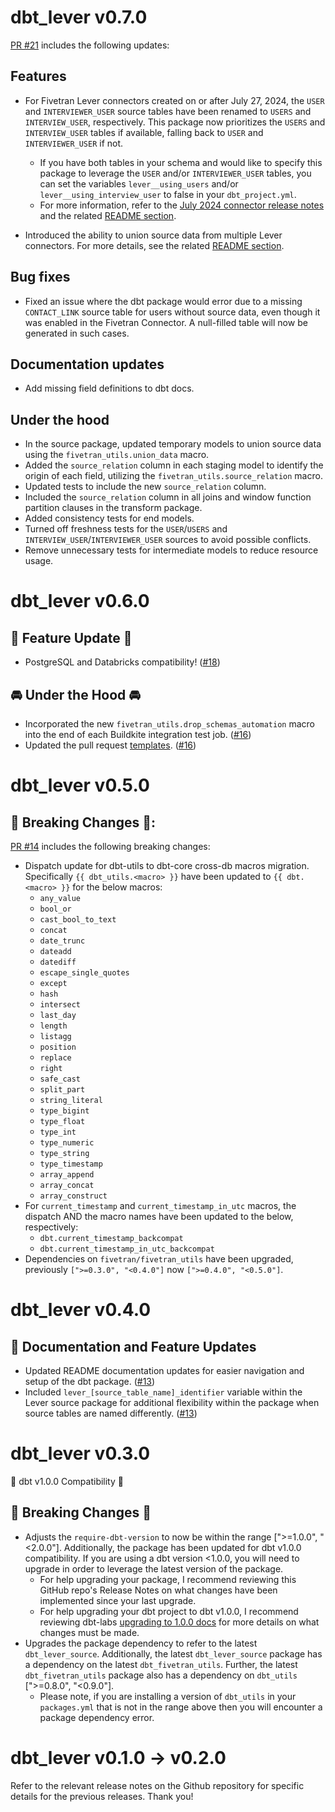 # dbt_lever v0.7.0
[PR #21](https://github.com/fivetran/dbt_lever/pull/21) includes the following updates:
## Features
- For Fivetran Lever connectors created on or after July 27, 2024, the `USER` and `INTERVIEWER_USER` source tables have been renamed to `USERS` and `INTERVIEW_USER`, respectively. This package now prioritizes the `USERS` and `INTERVIEW_USER` tables if available, falling back to `USER` and `INTERVIEWER_USER` if not.
  - If you have both tables in your schema and would like to specify this package to leverage the `USER` and/or `INTERVIEWER_USER` tables, you can set the variables `lever__using_users` and/or `lever__using_interview_user` to false in your `dbt_project.yml`.
  - For more information, refer to the [July 2024 connector release notes](https://fivetran.com/docs/connectors/applications/lever/changelog#july2024) and the related [README section](https://github.com/fivetran/dbt_lever/blob/main/README.md##leveraging-legacy-connector-table-names).

- Introduced the ability to union source data from multiple Lever connectors. For more details, see the related [README section](https://github.com/fivetran/dbt_lever/blob/main/README.md#union-multiple-connectors).

## Bug fixes
- Fixed an issue where the dbt package would error due to a missing `CONTACT_LINK` source table for users without source data, even though it was enabled in the Fivetran Connector. A null-filled table will now be generated in such cases.

## Documentation updates
- Add missing field definitions to dbt docs.

## Under the hood
- In the source package, updated temporary models to union source data using the `fivetran_utils.union_data` macro.
- Added the `source_relation` column in each staging model to identify the origin of each field, utilizing the `fivetran_utils.source_relation` macro.
- Updated tests to include the new `source_relation` column.
- Included the `source_relation` column in all joins and window function partition clauses in the transform package.
- Added consistency tests for end models.
- Turned off freshness tests for the `USER`/`USERS` and `INTERVIEW_USER`/`INTERVIEWER_USER` sources to avoid possible conflicts.
- Remove unnecessary tests for intermediate models to reduce resource usage.

# dbt_lever v0.6.0
## 🎉 Feature Update 🎉
- PostgreSQL and Databricks compatibility! ([#18](https://github.com/fivetran/dbt_lever/pull/18))

## 🚘 Under the Hood 🚘
- Incorporated the new `fivetran_utils.drop_schemas_automation` macro into the end of each Buildkite integration test job. ([#16](https://github.com/fivetran/dbt_lever/pull/16))
- Updated the pull request [templates](/.github). ([#16](https://github.com/fivetran/dbt_lever/pull/16))

# dbt_lever v0.5.0

## 🚨 Breaking Changes 🚨:
[PR #14](https://github.com/fivetran/dbt_lever/pull/14) includes the following breaking changes:
- Dispatch update for dbt-utils to dbt-core cross-db macros migration. Specifically `{{ dbt_utils.<macro> }}` have been updated to `{{ dbt.<macro> }}` for the below macros:
    - `any_value`
    - `bool_or`
    - `cast_bool_to_text`
    - `concat`
    - `date_trunc`
    - `dateadd`
    - `datediff`
    - `escape_single_quotes`
    - `except`
    - `hash`
    - `intersect`
    - `last_day`
    - `length`
    - `listagg`
    - `position`
    - `replace`
    - `right`
    - `safe_cast`
    - `split_part`
    - `string_literal`
    - `type_bigint`
    - `type_float`
    - `type_int`
    - `type_numeric`
    - `type_string`
    - `type_timestamp`
    - `array_append`
    - `array_concat`
    - `array_construct`
- For `current_timestamp` and `current_timestamp_in_utc` macros, the dispatch AND the macro names have been updated to the below, respectively:
    - `dbt.current_timestamp_backcompat`
    - `dbt.current_timestamp_in_utc_backcompat`
- Dependencies on `fivetran/fivetran_utils` have been upgraded, previously `[">=0.3.0", "<0.4.0"]` now `[">=0.4.0", "<0.5.0"]`.

# dbt_lever v0.4.0
## 🎉 Documentation and Feature Updates
- Updated README documentation updates for easier navigation and setup of the dbt package. ([#13](https://github.com/fivetran/dbt_lever/pull/13))
- Included `lever_[source_table_name]_identifier` variable within the Lever source package for additional flexibility within the package when source tables are named differently. ([#13](https://github.com/fivetran/dbt_lever/pull/13))
# dbt_lever v0.3.0
🎉 dbt v1.0.0 Compatibility 🎉
## 🚨 Breaking Changes 🚨
- Adjusts the `require-dbt-version` to now be within the range [">=1.0.0", "<2.0.0"]. Additionally, the package has been updated for dbt v1.0.0 compatibility. If you are using a dbt version <1.0.0, you will need to upgrade in order to leverage the latest version of the package.
  - For help upgrading your package, I recommend reviewing this GitHub repo's Release Notes on what changes have been implemented since your last upgrade.
  - For help upgrading your dbt project to dbt v1.0.0, I recommend reviewing dbt-labs [upgrading to 1.0.0 docs](https://docs.getdbt.com/docs/guides/migration-guide/upgrading-to-1-0-0) for more details on what changes must be made.
- Upgrades the package dependency to refer to the latest `dbt_lever_source`. Additionally, the latest `dbt_lever_source` package has a dependency on the latest `dbt_fivetran_utils`. Further, the latest `dbt_fivetran_utils` package also has a dependency on `dbt_utils` [">=0.8.0", "<0.9.0"].
  - Please note, if you are installing a version of `dbt_utils` in your `packages.yml` that is not in the range above then you will encounter a package dependency error.

# dbt_lever v0.1.0 -> v0.2.0
Refer to the relevant release notes on the Github repository for specific details for the previous releases. Thank you!
